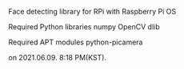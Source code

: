Face detecting library for RPi with Raspberry Pi OS

Required Python libraries
numpy
OpenCV
dlib

Required APT modules
python-picamera

on 2021.06.09. 8:18 PM(KST).